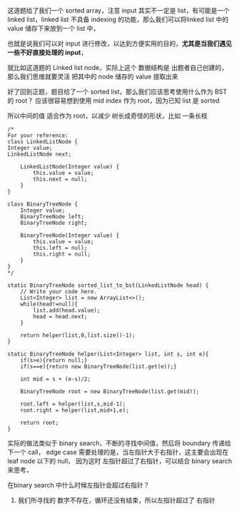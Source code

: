 这道题给了我们一个 sorted array，注意 input 其实不一定是 list，有可能是一个 linked list，linked list 不具备 indexing 的功能，那么我们可以将linked list 中的 value 储存下来放到一个 list 中，

也就是说我们可以对 input 进行修改，以达到方便实用的目的，**尤其是当我们遇见一些不好直接处理的 input**，

就比如这道题的 Linked list node，实际上这个 数据结构是 出题者自己创建的，那么我们思维就要灵活 把其中的 node 储存的 value 提取出来

好了回到正题，题目给了一个 sorted list，那么我们应该思考使用什么作为 BST 的 root？ 应该很容易想到使用 mid index 作为 root，因为已知 list 是 sorted

所以中间的值 适合作为 root，以减少 树长成奇怪的形状，比如 一条长枝


    /*
    For your reference:
    class LinkedListNode {
    Integer value;
    LinkedListNode next;

        LinkedListNode(Integer value) {
            this.value = value;
            this.next = null;
        }
    }

    class BinaryTreeNode {
        Integer value;
        BinaryTreeNode left;
        BinaryTreeNode right;

        BinaryTreeNode(Integer value) {
            this.value = value;
            this.left = null;
            this.right = null;
        }
    }
    */

    static BinaryTreeNode sorted_list_to_bst(LinkedListNode head) {
        // Write your code here.
        List<Integer> list = new ArrayList<>();
        while(head!=null){
            list.add(head.value);
            head = head.next;
        }
        
        return helper(list,0,list.size()-1);
    }
    
    static BinaryTreeNode helper(List<Integer> list, int s, int e){
        if(s>e){return null;}
        if(s==e){return new BinaryTreeNode(list.get(e));}
        
        int mid = s + (e-s)/2;
        
        BinaryTreeNode root = new BinaryTreeNode(list.get(mid));
        
        root.left = helper(list,s,mid-1);
        root.right = helper(list,mid+1,e);
        
        return root;
    }
    
实际的做法类似于 binary search，不断的寻找中间值，然后将 boundary 传递给下一个 call， edge case 需要处理的是，当左指针大于右指针，这主要会出现在 leaf node 以下的 null， 因为这时 左指针超过了右指针，可以结合 binary search 来思考，

在binary search 中什么时候左指针会超过右指针？
 1. 我们所寻找的 数字不存在，循环还没有结束，所以左指针超过了 右指针